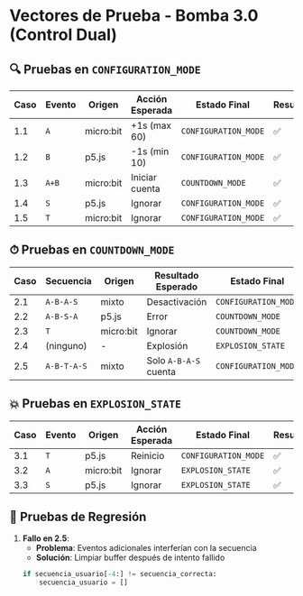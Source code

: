 # Vectores de Prueba - Bomba 3.0 (Control Dual)

## 🔍 Pruebas en `CONFIGURATION_MODE`

| Caso | Evento | Origen | Acción Esperada | Estado Final | Resultado |
|------|--------|--------|-----------------|--------------|-----------|
| 1.1 | `A` | micro:bit | +1s (max 60) | `CONFIGURATION_MODE` | ✅ |
| 1.2 | `B` | p5.js | -1s (min 10) | `CONFIGURATION_MODE` | ✅ |
| 1.3 | `A+B` | micro:bit | Iniciar cuenta | `COUNTDOWN_MODE` | ✅ |
| 1.4 | `S` | p5.js | Ignorar | `CONFIGURATION_MODE` | ✅ |
| 1.5 | `T` | micro:bit | Ignorar | `CONFIGURATION_MODE` | ✅ |

## ⏱ Pruebas en `COUNTDOWN_MODE`

| Caso | Secuencia | Origen | Resultado Esperado | Estado Final | Resultado |
|------|-----------|--------|--------------------|--------------|-----------|
| 2.1 | `A-B-A-S` | mixto | Desactivación | `CONFIGURATION_MODE` | ✅ |
| 2.2 | `A-B-S-A` | p5.js | Error | `COUNTDOWN_MODE` | ✅ |
| 2.3 | `T` | micro:bit | Ignorar | `COUNTDOWN_MODE` | ✅ |
| 2.4 | (ninguno) | - | Explosión | `EXPLOSION_STATE` | ✅ |
| 2.5 | `A-B-T-A-S` | mixto | Solo `A-B-A-S` cuenta | `CONFIGURATION_MODE` | ✅ |

## 💥 Pruebas en `EXPLOSION_STATE`

| Caso | Evento | Origen | Acción Esperada | Estado Final | Resultado |
|------|--------|--------|-----------------|--------------|-----------|
| 3.1 | `T` | p5.js | Reinicio | `CONFIGURATION_MODE` | ✅ |
| 3.2 | `A` | micro:bit | Ignorar | `EXPLOSION_STATE` | ✅ |
| 3.3 | `S` | p5.js | Ignorar | `EXPLOSION_STATE` | ✅ |

## 🔄 Pruebas de Regresión

1. **Fallo en 2.5**:
   - **Problema**: Eventos adicionales interferían con la secuencia
   - **Solución**: Limpiar buffer después de intento fallido
   ```python
   if secuencia_usuario[-4:] != secuencia_correcta:
       secuencia_usuario = []
